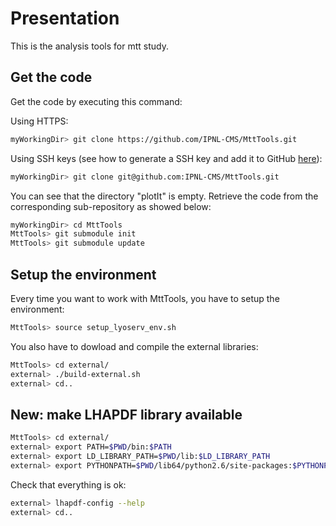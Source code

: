 # Presentation

This is the analysis tools for mtt study.

## Get the code

Get the code by executing this command:

Using HTTPS:

```bash
myWorkingDir> git clone https://github.com/IPNL-CMS/MttTools.git
```

Using SSH keys (see how to generate a SSH key and add it to GitHub [here](https://help.github.com/articles/generating-ssh-keys)):

```bash
myWorkingDir> git clone git@github.com:IPNL-CMS/MttTools.git
```

You can see that the directory "plotIt" is empty. Retrieve the code from the corresponding sub-repository as showed below:

```bash
myWorkingDir> cd MttTools
MttTools> git submodule init
MttTools> git submodule update
```

## Setup the environment

Every time you want to work with MttTools, you have to setup the environment: 

```bash
MttTools> source setup_lyoserv_env.sh
```

You also have to dowload and compile the external libraries:

```bash
MttTools> cd external/
external> ./build-external.sh
external> cd..
```

## New: make LHAPDF library available

```bash
MttTools> cd external/
external> export PATH=$PWD/bin:$PATH
external> export LD_LIBRARY_PATH=$PWD/lib:$LD_LIBRARY_PATH
external> export PYTHONPATH=$PWD/lib64/python2.6/site-packages:$PYTHONPATH
```

Check that everything is ok:

```bash
external> lhapdf-config --help
external> cd..
```

